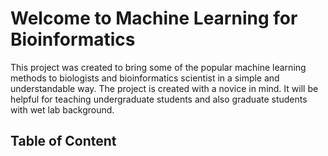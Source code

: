 # Welcome to Machine Learning for Bioinformatics 

This project was created to bring some of the popular machine learning methods to biologists and bioinformatics
scientist in a simple and understandable way. The project is created with a novice in mind. It will be helpful
for teaching undergraduate students and also graduate students with wet lab background.

## Table of Content
